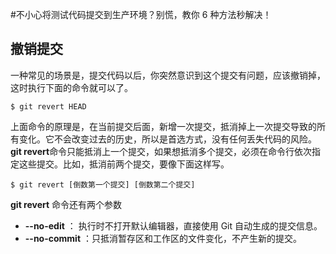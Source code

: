 #不小心将测试代码提交到生产环境？别慌，教你 6 种方法秒解决！
## 撤销提交
一种常见的场景是，提交代码以后，你突然意识到这个提交有问题，应该撤销掉，这时执行下面的命令就可以了。
```text
$ git revert HEAD
```
上面命令的原理是，在当前提交后面，新增一次提交，抵消掉上一次提交导致的所有变化。它不会改变过去的历史，所以是首选方式，没有任何丢失代码的风险。
**git revert**命令只能抵消上一个提交，如果想抵消多个提交，必须在命令行依次指定这些提交。比如，抵消前两个提交，要像下面这样写。
```text
$ git revert [倒数第一个提交] [倒数第二个提交]
```

**git revert** 命令还有两个参数
* **--no-edit** ： 执行时不打开默认编辑器，直接使用 Git 自动生成的提交信息。
* **--no-commit** ：只抵消暂存区和工作区的文件变化，不产生新的提交。

